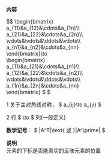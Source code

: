 **内容**    
    
 $$ \begin{bmatrix}    
a_{11}&a_{12}&\cdots&a_{1n}\\\     
a_{21}&a_{22}&\cdots&a_{2n}\\\     
\vdots&\vdots&\ddots&\vdots\\\     
a_{n1}&a_{n2}&\cdots&a_{nn}    
\end{bmatrix}\to    
\begin{bmatrix}    
a_{11}&a_{21}&\cdots&a_{n1}\\\     
a_{12}&a_{22}&\cdots&a_{n2}\\\     
\vdots&\vdots&\ddots&\vdots\\\     
a_{1n}&a_{2n}&\cdots&a_{nn}    
\end{bmatrix} $ $     
    
1 关于主对角线对称， $ a_{ij}\to a_{ji} $     
    
2 行 $ \to $ 列(一般定义)    
    
**数学记号**： $ |A^T|\text{ 或 }|A^\prime| $     
    
**说明**    
元素的下标是否能真实的反映元素的位置    
